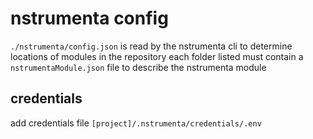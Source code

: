 # nstrumenta config

`./nstrumenta/config.json` is read by the nstrumenta cli to determine locations of modules in the repository
each folder listed must contain a `nstrumentaModule.json` file to describe the nstrumenta module


## credentials
add credentials file `[project]/.nstrumenta/credentials/.env`